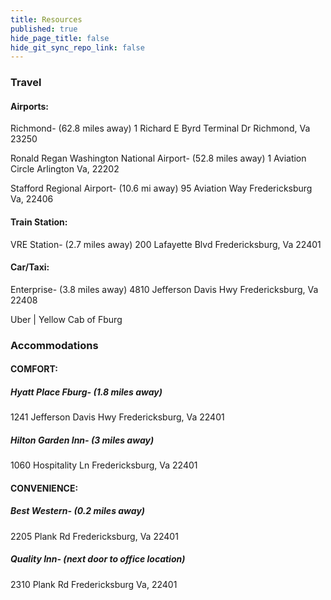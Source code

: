 ```yaml
---
title: Resources
published: true
hide_page_title: false
hide_git_sync_repo_link: false
---
```


### Travel

#### Airports:
Richmond- (62.8 miles away)
1 Richard E Byrd Terminal Dr
Richmond, Va 23250

Ronald Regan Washington National Airport- (52.8 miles away)
1 Aviation Circle
Arlington Va, 22202

Stafford Regional Airport- (10.6 mi away)
95 Aviation Way
Fredericksburg Va, 22406

#### Train Station:
VRE Station- (2.7 miles away)
200 Lafayette Blvd
Fredericksburg, Va 22401
 
#### Car/Taxi:
Enterprise- (3.8 miles away)
4810 Jefferson Davis Hwy
Fredericksburg, Va 22408

Uber | Yellow Cab of Fburg

### Accommodations

#### COMFORT:
##### Hyatt Place Fburg- (1.8 miles away)
1241 Jefferson Davis Hwy
Fredericksburg, Va 22401

##### Hilton Garden Inn- (3 miles away)
1060 Hospitality Ln
Fredericksburg, Va 22401

#### CONVENIENCE: 
##### Best Western- (0.2 miles away)
2205 Plank Rd
Fredericksburg, Va 22401

##### Quality Inn- (next door to office location)
2310 Plank Rd
Fredericksburg Va, 22401